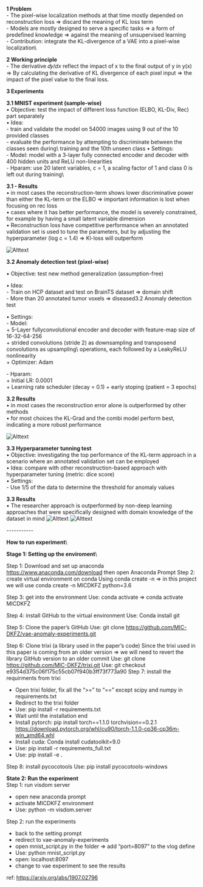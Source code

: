
**1 Problem**\
\- The pixel-wise localization methods at that time mostly depended on reconstruction loss => discard the meaning of KL loss term\
\- Models are mostly designed to serve a specific tasks => a form of predefined knowledge => against the meaning of unsupervised learning\
\- Contribution: integrate the KL-divergence of a VAE into a pixel-wise localization\

**2 Working principle**\
\- The derivative 𝑑𝑦/𝑑𝑥 reflect the impact of x to the final output of y in y(x)\
=> By calculating the derivative of KL divergence of each pixel input => the impact of the pixel value to the final loss.

**3 Experiments**

**3.1 MNIST experiment (sample-wise)**\
• Objective: test the impact of different loss function (ELBO, KL-Div, Rec) part separately\
• Idea:\
\- train and validate the model on 54000 images using 9 out of the 10 provided classes\
\- evaluate the performance by attempting to discriminate between the classes seen during\ training and the 10th unseen class
• Settings:\
\- Model: model with a 3-layer fully connected encoder and decoder with 400 hidden units and ReLU non-linearities\
\- Hparam: use 20 latent variables, c = 1, a scaling factor of 1 and class 0 is left out during training\

**3.1 - Results**\
• in most cases the reconstruction-term shows lower discriminative power than either the KL-term or the ELBO => important information is lost when focusing on rec loss\
• cases where it has better performance, the model is severely constrained, for example by having a small latent variable dimension\
• Reconstruction loss have competitive performance when an annotated validation set is used to tune the parameters, but by adjusting the hyperparameter (log c = 1.4) => Kl-loss will outperform

![Alttext](/diagram1.png "gg")


**3.2 Anomaly detection test (pixel-wise)**

• Objective: test new method generalization (assumption-free)

• Idea:\
\- Train on HCP dataset and test on BrainTS dataset => domain shift\
\- More than 20 annotated tumor voxels => diseased3.2 Anomaly detection test

• Settings:\
\- Model:\
\+ 5-Layer fullyconvolutional encoder and decoder with feature-map size of 16-32-64-256\
\+ strided convolutions (stride 2) as downsampling and transposend convolutions as upsampling\ operations, each followed by a LeakyReLU nonlinearity\
\+ Optimizer: Adam

\- Hparam:\
\+ Initial LR: 0.0001\
\+ Learning rate scheduler (decay = 0.1) + early stoping (patient = 3 epochs)

**3.2 Results**\
• in most cases the reconstruction error alone is outperformed by other methods\
• for most choices the KL-Grad and the combi model perform best, indicating a more robust performance

![Alttext](/diagram2.png "gg")

**3.3 Hyperparameter tunning test**\
• Objective: investigating the top performance of the KL-term approach in a scenario where an annotated validation set can be employed\
• Idea: compare with other reconstruction-based approach with hyperparameter tuning (metric: dice score)\
• Settings:\
\- Use 1/5 of the data to determine the threshold for anomaly values

**3.3 Results**\
• The researcher approach is outperformed by non-deep learning approaches that were specifically designed with domain knowledge of the dataset in mind
![Alttext](/diagram3.png "gg")
![Alttext](/diagram4.png "gg")




\-\-\-\-\-\-\-\-\-\-\-

**How to run experiment**\

**Stage 1: Setting up the enviroment**\

Step 1: Download and set up anaconda
https://www.anaconda.com/download
then open Anaconda Prompt
Step 2: create virtual environment on conda
Using conda create -n <name of the environment> <preinstall library>
=> in this project we will use conda create -n MICDKFZ python=3.6

Step 3: get into the environment
Use: conda activate <name of the environment> 
=> conda activate MICDKFZ

Step 4: install GitHub to the virtual environment
Use: Conda install git

Step 5: Clone the paper’s GitHub
Use: git clone https://github.com/MIC-DKFZ/vae-anomaly-experiments.git

Step 6:  Clone trixi (a library used in the paper’s code) 
Since the trixi used in this paper is coming from an older version => we will need to revert the library GitHub version to an older commit
Use: git clone https://github.com/MIC-DKFZ/trixi.git
Use: git checkout e9354d375c06f175c55cb07f940b3ff73f773a90 
Step 7: install the requirments from trixi
- Open trixi folder, fix all the “>=” to “==” except scipy and numpy in requirements.txt
- Redirect to the trixi folder
- Use: pip install -r requirements.txt
- Wait until the installation end
- Install pytorch: 
pip install torch==1.1.0 torchvision==0.2.1  https://download.pytorch.org/whl/cu90/torch-1.1.0-cp36-cp36m-win_amd64.whl
- Install cuda: Conda install cudatoolkit=9.0
- Use: pip install -r requirements_full.txt
- Use: pip install -e .

Step 8: install pycocotools
Use: pip install pycocotools-windows

**State 2: Run the experiment**\
Step 1: run visdom server
- open new anaconda prompt 
- activate MICDKFZ environment
- Use: python -m visdom.server

Step 2: run the experiments
- back to the setting prompt
- redirect to vae-anomaly-experiments
- open  mnist_script.py in the folder => add “port=8097” to the vlog define
- Use: python mnist_script.py
- open: localhost:8097
- change to vae experiment to see the results


ref: https://arxiv.org/abs/1907.02796
